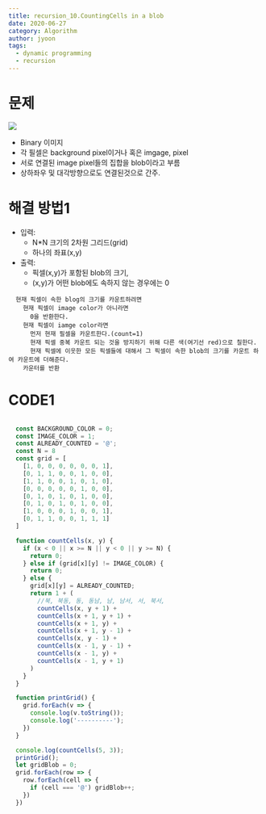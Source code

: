 ```yaml
---
title: recursion_10.CountingCells in a blob
date: 2020-06-27
category: Algorithm
author: jyoon
tags:
  - dynamic programming 
  - recursion
---
```

 
# 문제
![](./img/quest.png)
  * Binary 이미지
  * 각 필셀은 background pixel이거나 혹은 imgage, pixel
  * 서로 연결된 image pixel들의 집합을 blob이라고 부름
  * 상하좌우 및 대각방향으로도 연결된것으로 간주.

# 해결 방법1
  * 입력: 
    - N*N 크기의 2차원 그리드(grid)
    - 하나의 좌표(x,y)
  * 출력:
    - 픽셀(x,y)가 포함된 blob의 크기, 
    - (x,y)가 어떤 blob에도 속하지 않는 경우에는 0

  ```
    현재 픽셀이 속한 blog의 크기를 카운트하려면
      현재 픽셀이 image color가 아니라면 
        0을 반환한다.
      현재 픽셀이 iamge color라면
        먼저 현재 필셀을 카운트한다.(count=1)
        현재 픽셀 중복 카운트 되는 것을 방지하기 위해 다른 색(여기선 red)으로 칠한다.
        현재 픽셀에 이웃한 모든 픽셀들에 대해서 그 픽셀이 속한 blob의 크기를 카운트 하여 카운트에 더해준다. 
      카운터를 반환
  ```

# CODE1  
  ``` js

    const BACKGROUND_COLOR = 0;
    const IMAGE_COLOR = 1;
    const ALREADY_COUNTED = '@';
    const N = 8
    const grid = [
      [1, 0, 0, 0, 0, 0, 0, 1],
      [0, 1, 1, 0, 0, 1, 0, 0],
      [1, 1, 0, 0, 1, 0, 1, 0],
      [0, 0, 0, 0, 0, 1, 0, 0],
      [0, 1, 0, 1, 0, 1, 0, 0],
      [0, 1, 0, 1, 0, 1, 0, 0],
      [1, 0, 0, 0, 1, 0, 0, 1],
      [0, 1, 1, 0, 0, 1, 1, 1]
    ]

    function countCells(x, y) {
      if (x < 0 || x >= N || y < 0 || y >= N) {
        return 0;
      } else if (grid[x][y] != IMAGE_COLOR) {
        return 0;
      } else {
        grid[x][y] = ALREADY_COUNTED;
        return 1 + (
          //북, 북동, 동, 동남, 남, 남서, 서, 북서, 
          countCells(x, y + 1) +
          countCells(x + 1, y + 1) +
          countCells(x + 1, y) +
          countCells(x + 1, y - 1) +
          countCells(x, y - 1) +
          countCells(x - 1, y - 1) +
          countCells(x - 1, y) +
          countCells(x - 1, y + 1)
        )
      }
    }

    function printGrid() {
      grid.forEach(v => {
        console.log(v.toString());
        console.log('----------');
      })
    }

    console.log(countCells(5, 3));
    printGrid();
    let gridBlob = 0;
    grid.forEach(row => {
      row.forEach(cell => {
        if (cell === '@') gridBlob++;
      })
    })
  ```
